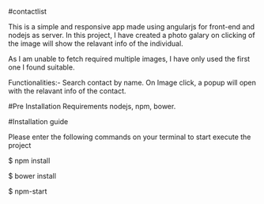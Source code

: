 #contactlist

This is a simple and responsive app made using angularjs for front-end and nodejs as server.
In this project, I have created a photo galary on clicking of the image will show the relavant info of the individual.

As I am unable to fetch required multiple images, I have only used the first one I found suitable.

Functionalities:- Search contact by name.
On Image click, a popup will open with the relavant info of the contact.

#Pre Installation Requirements
nodejs, npm, bower.

#Installation guide

Please enter the following commands on your terminal to start execute the project

$ npm install

$ bower install

$ npm-start

